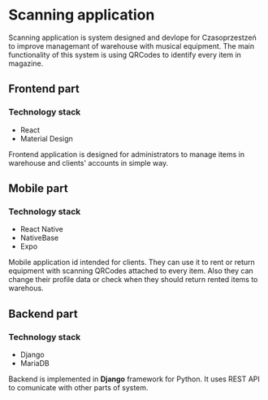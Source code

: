 # Scanning application

Scanning application is system designed and devlope for Czasoprzestzeń to improve managemant of warehouse with musical equipment. The main functionality of this system is using QRCodes to identify every item in magazine.

## Frontend part

### Technology stack
- React 
- Material Design 

Frontend application is designed for administrators to manage items in warehouse and clients' accounts in simple way.

## Mobile part

### Technology stack
- React Native
- NativeBase
- Expo

Mobile application id intended for clients. They can use it to rent or return equipment with scanning QRCodes attached to every item. Also they can change their profile data or check when they should return rented items to warehous.

## Backend part

### Technology stack
- Django
- MariaDB

Backend is implemented in **Django** framework for Python. It uses REST API to comunicate with other parts of system.
